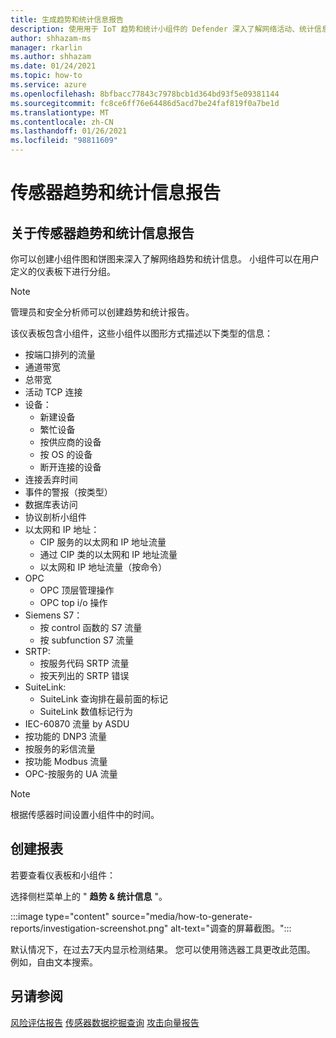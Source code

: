 ```yaml
---
title: 生成趋势和统计信息报告
description: 使用用于 IoT 趋势和统计小组件的 Defender 深入了解网络活动、统计信息和趋势。
author: shhazam-ms
manager: rkarlin
ms.author: shhazam
ms.date: 01/24/2021
ms.topic: how-to
ms.service: azure
ms.openlocfilehash: 8bfbacc77843c7978bcb1d364bd93f5e09381144
ms.sourcegitcommit: fc8ce6ff76e64486d5acd7be24faf819f0a7be1d
ms.translationtype: MT
ms.contentlocale: zh-CN
ms.lasthandoff: 01/26/2021
ms.locfileid: "98811609"
---
```

# <a name="sensor-trends-and-statistics-reports"></a>传感器趋势和统计信息报告

## <a name="about-sensor-trends-and-statistics-reports"></a>关于传感器趋势和统计信息报告

你可以创建小组件图和饼图来深入了解网络趋势和统计信息。 小组件可以在用户定义的仪表板下进行分组。

> [!NOTE]
> 管理员和安全分析师可以创建趋势和统计报告。

该仪表板包含小组件，这些小组件以图形方式描述以下类型的信息：

- 按端口排列的流量
- 通道带宽
- 总带宽
- 活动 TCP 连接
- 设备：
  - 新建设备
  - 繁忙设备
  - 按供应商的设备
  - 按 OS 的设备
  - 断开连接的设备
- 连接丢弃时间
- 事件的警报（按类型）
- 数据库表访问
- 协议剖析小组件
- 以太网和 IP 地址：
  - CIP 服务的以太网和 IP 地址流量
  - 通过 CIP 类的以太网和 IP 地址流量
  - 以太网和 IP 地址流量（按命令）
- OPC
  - OPC 顶层管理操作
  - OPC top i/o 操作
- Siemens S7：
  - 按 control 函数的 S7 流量
  - 按 subfunction S7 流量
- SRTP:
  - 按服务代码 SRTP 流量
  - 按天列出的 SRTP 错误
- SuiteLink:
  - SuiteLink 查询排在最前面的标记
  - SuiteLink 数值标记行为
- IEC-60870 流量 by ASDU
- 按功能的 DNP3 流量
- 按服务的彩信流量
- 按功能 Modbus 流量
- OPC-按服务的 UA 流量

> [!NOTE]
>  根据传感器时间设置小组件中的时间。

## <a name="create-reports"></a>创建报表

若要查看仪表板和小组件：

选择侧栏菜单上的 " **趋势 & 统计信息** "。

:::image type="content" source="media/how-to-generate-reports/investigation-screenshot.png" alt-text="调查的屏幕截图。":::

默认情况下，在过去7天内显示检测结果。 您可以使用筛选器工具更改此范围。 例如，自由文本搜索。

## <a name="see-also"></a>另请参阅

[风险评估报告](how-to-create-risk-assessment-reports.md) 
[传感器数据挖掘查询](how-to-create-data-mining-queries.md) 
[攻击向量报告](how-to-create-attack-vector-reports.md)